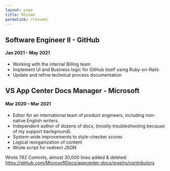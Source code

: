 ```yaml
---
layout: page
title: Résumé
permalink: /résumé/
---
```


## Software Engineer II - GitHub
#### Jan 2021 - May 2021
- Working with the internal Billing team
- Implement UI and Business logic for GitHub itself using Ruby-on-Rails
- Update and refine technical process documentation

## VS App Center Docs Manager - Microsoft
#### Mar 2020 – Mar 2021
- Editor for an international team of product engineers, including non-native English writers.
- Independent author of dozens of docs, (mostly troubleshooting because of my support background).
- System-wide improvements to style-checker scores
- Logical reorganization of content
- Wrote script for redirect JSON

Wrote 782 Commits, almost 30,000 lines added & deleted: https://github.com/MicrosoftDocs/appcenter-docs/graphs/contributors

